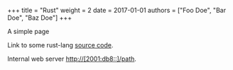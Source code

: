 +++
title = "Rust"
weight = 2
date = 2017-01-01
authors = ["Foo Doe", "Bar Doe", "Baz Doe"]
+++

A simple page

<!-- more -->

Link to some rust-lang [source code][permalink].

Internal web server <http://[2001:db8::]/path>.

[permalink]: https://github.com/rust-lang/rust/blob/c772948b687488a087356cb91432425662e034b9/src/librustc_back/target/mod.rs#L194-L214

